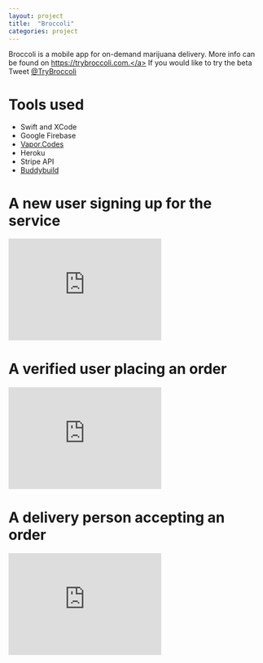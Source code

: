 ```yaml
---
layout: project
title:  "Broccoli"
categories: project
---
```


Broccoli is a mobile app for on-demand marijuana delivery. More info can be found on <a href="https://trybroccoli.com" target='\_blank'>https://trybroccoli.com.</a> If you would like to try the beta Tweet <a href="https://twitter.com/TryBroccoli" target="\_blank">@TryBroccoli</a>

# Tools used
- Swift and XCode
- Google Firebase
- <a href="http://vapor.codes/">Vapor.Codes</a>
- Heroku
- Stripe API
- <a href="https://www.buddybuild.com/">Buddybuild</a>


# A new user signing up for the service
<iframe src="https://drive.google.com/file/d/0B6qbeoHsBiPmWE1sUkx0bW5rWFE/preview" allowfullscreen frameborder="0" height="200"></iframe>


# A verified user placing an order
<iframe src="https://drive.google.com/file/d/0B6qbeoHsBiPmOFRzRzdEc2VOdkk/preview" allowfullscreen frameborder="0" height="200"></iframe>


# A delivery person accepting an order
<iframe src="https://drive.google.com/file/d/0B6qbeoHsBiPmTlZzVzdYeENYTHM/preview" allowfullscreen frameborder="0" height="200"></iframe>
